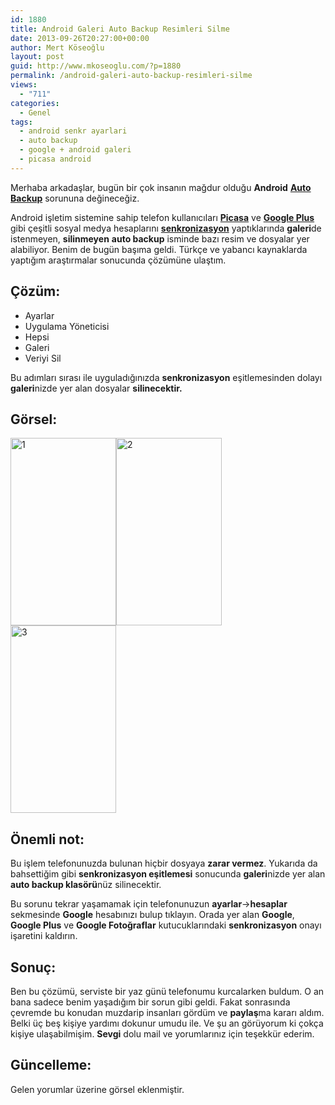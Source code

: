 ```yaml
---
id: 1880
title: Android Galeri Auto Backup Resimleri Silme
date: 2013-09-26T20:27:00+00:00
author: Mert Köseoğlu
layout: post
guid: http://www.mkoseoglu.com/?p=1880
permalink: /android-galeri-auto-backup-resimleri-silme
views:
  - "711"
categories:
  - Genel
tags:
  - android senkr ayarlari
  - auto backup
  - google + android galeri
  - picasa android
---
```

Merhaba arkadaşlar, bugün bir çok insanın mağdur olduğu **Android** [**Auto Backup**](http://www.mkoseoglu.com/etiket/auto-backup/) sorununa değineceğiz.

Android işletim sistemine sahip telefon kullanıcıları **[Picasa](http://www.mkoseoglu.com/etiket/picasa-android/)** ve [**Google Plus**](http://www.mkoseoglu.com/etiket/google-android-galeri/) gibi çeşitli sosyal medya hesaplarını **[senkronizasyon](http://www.mkoseoglu.com/etiket/android-senkr-ayarlari/)** yaptıklarında **galeri**de istenmeyen, **silinmeyen** **auto backup** isminde bazı resim ve dosyalar yer alabiliyor. Benim de bugün başıma geldi. Türkçe ve yabancı kaynaklarda yaptığım araştırmalar sonucunda çözümüne ulaştım.

## Çözüm:

  * Ayarlar
  * Uygulama Yöneticisi
  * Hepsi
  * Galeri
  * Veriyi Sil

Bu adımları sırası ile uyguladığınızda **senkronizasyon** eşitlemesinden dolayı **galeri**nizde yer alan dosyalar **silinecektir.**

## Görsel:

[<img class="alignleft wp-image-3032 size-medium" src="http://www.mkoseoglu.com/wp-content/uploads/Screenshot_2016-08-12-01-37-21-169x300.png" alt="1" width="169" height="300" srcset="https://www.mkoseoglu.com/wp-content/uploads/Screenshot_2016-08-12-01-37-21-169x300.png 169w, https://www.mkoseoglu.com/wp-content/uploads/Screenshot_2016-08-12-01-37-21-768x1365.png 768w, https://www.mkoseoglu.com/wp-content/uploads/Screenshot_2016-08-12-01-37-21-576x1024.png 576w, https://www.mkoseoglu.com/wp-content/uploads/Screenshot_2016-08-12-01-37-21.png 1080w" sizes="(max-width: 169px) 100vw, 169px" />](http://www.mkoseoglu.com/wp-content/uploads/Screenshot_2016-08-12-01-37-21.png)[<img class="alignleft wp-image-3031 size-medium" src="http://www.mkoseoglu.com/wp-content/uploads/Screenshot_2016-08-12-01-36-59-169x300.png" alt="2" width="169" height="300" srcset="https://www.mkoseoglu.com/wp-content/uploads/Screenshot_2016-08-12-01-36-59-169x300.png 169w, https://www.mkoseoglu.com/wp-content/uploads/Screenshot_2016-08-12-01-36-59-768x1365.png 768w, https://www.mkoseoglu.com/wp-content/uploads/Screenshot_2016-08-12-01-36-59-576x1024.png 576w, https://www.mkoseoglu.com/wp-content/uploads/Screenshot_2016-08-12-01-36-59.png 1080w" sizes="(max-width: 169px) 100vw, 169px" />](http://www.mkoseoglu.com/wp-content/uploads/Screenshot_2016-08-12-01-36-59.png)[<img class="alignleft wp-image-3033 size-medium" src="http://www.mkoseoglu.com/wp-content/uploads/Screenshot_2016-08-12-01-38-03-169x300.png" alt="3" width="169" height="300" srcset="https://www.mkoseoglu.com/wp-content/uploads/Screenshot_2016-08-12-01-38-03-169x300.png 169w, https://www.mkoseoglu.com/wp-content/uploads/Screenshot_2016-08-12-01-38-03-768x1365.png 768w, https://www.mkoseoglu.com/wp-content/uploads/Screenshot_2016-08-12-01-38-03-576x1024.png 576w, https://www.mkoseoglu.com/wp-content/uploads/Screenshot_2016-08-12-01-38-03.png 1080w" sizes="(max-width: 169px) 100vw, 169px" />](http://www.mkoseoglu.com/wp-content/uploads/Screenshot_2016-08-12-01-38-03.png)

## Önemli not:

Bu işlem telefonunuzda bulunan hiçbir dosyaya **zarar vermez**. Yukarıda da bahsettiğim gibi **senkronizasyon eşitlemesi** sonucunda **galeri**nizde yer alan **auto backup klasörü**nüz silinecektir.

Bu sorunu tekrar yaşamamak için telefonunuzun **ayarlar**->**hesaplar** sekmesinde **Google** hesabınızı bulup tıklayın. Orada yer alan **Google**, **Google Plus** ve **Google Fotoğraflar** kutucuklarındaki **senkronizasyon** onayı işaretini kaldırın.

## Sonuç:

Ben bu çözümü, serviste bir yaz günü telefonumu kurcalarken buldum. O an bana sadece benim yaşadığım bir sorun gibi geldi. Fakat sonrasında çevremde bu konudan muzdarip insanları gördüm ve **paylaş**ma kararı aldım. Belki üç beş kişiye yardımı dokunur umudu ile. Ve şu an görüyorum ki çokça kişiye ulaşabilmişim. **Sevgi** dolu mail ve yorumlarınız için teşekkür ederim.

## Güncelleme:

Gelen yorumlar üzerine görsel eklenmiştir.